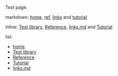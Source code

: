 <!--
  This document was generated from ../src/docs/links.md 
-->

Test page.

markdown: [home](../README.md), [ref](reference.md), [links](links.md) and [tutorial](tutorial.md)

inline: [Test library](../README.md), [Reference](reference.md), [links.md](links.md) and [Tutorial](tutorial.md)

list:

* [home](../README.md)
* [Test library](../README.md)
* [Reference](reference.md)
* [Tutorial](tutorial.md)
* [links.md](links.md)

